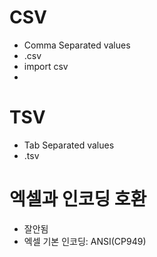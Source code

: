 # CSV

- Comma Separated values
- .csv
- import csv
-

# TSV

- Tab Separated values
- .tsv

# 엑셀과 인코딩 호환

- 잘안됨
- 엑셀 기본 인코딩: ANSI(CP949)
